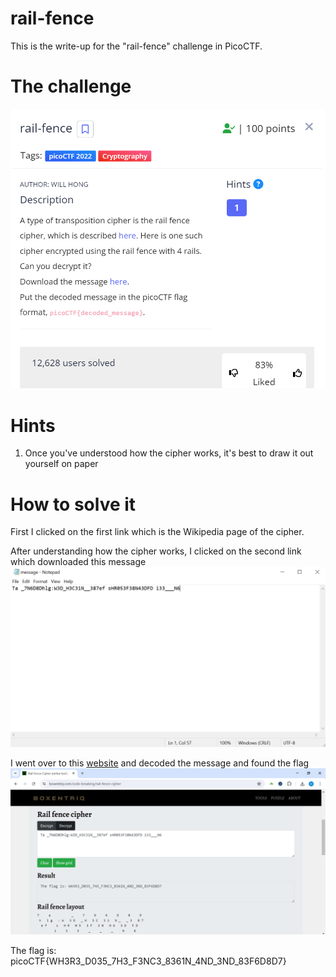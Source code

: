 # rail-fence
This is the write-up for the "rail-fence" challenge in PicoCTF.

# The challenge
![](images/pic1.png)

# Hints
1. Once you've understood how the cipher works, it's best to draw it out yourself on paper

# How to solve it
First I clicked on the first link which is the Wikipedia page of the cipher.<br>

After understanding how the cipher works, I clicked on the second link which downloaded this message
![](images/pic2.png)

I went over to this [website](https://www.boxentriq.com/code-breaking/rail-fence-cipher) and decoded the message and found the flag
![](images/pic3.png)

The flag is: picoCTF{WH3R3_D035_7H3_F3NC3_8361N_4ND_3ND_83F6D8D7}





